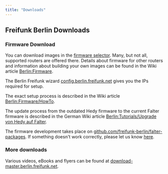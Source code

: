 ```yaml
---
title: "Downloads"
---
```


## Freifunk Berlin Downloads

### Firmware Download

You can download images in the [firmware selector](https://selector.berlin.freifunk.net/). Many, but not all, supported routers are offered there. Details about firmware for other routers and information about building your own images can be found in the Wiki article [Berlin:Firmware](https://wiki.freifunk.net/Berlin:Firmware).

The Berlin Freifunk wizard [config.berlin.freifunk.net](https://config.berlin.freifunk.net) gives you the IPs required for setup.

The exact setup process is described in the Wiki article [Berlin:Firmware/HowTo](https://wiki.freifunk.net/Berlin:Firmware/HowTo).

The update process from the outdated Hedy firmware to the current Falter firmware is described in the German Wiki article [Berlin:Tutorials/Upgrade von Hedy auf Falter](https://wiki.freifunk.net/Berlin:Tutorials/Upgrade_von_Hedy_auf_Falter).

The firmware development takes place on [github.com/freifunk-berlin/falter-packages](https://github.com/freifunk-berlin/falter-packages). If something doesn't work correctly, please let us know [here](https://github.com/freifunk-berlin/falter-packages/issues/new).

### More downloads

Various videos, eBooks and flyers can be found at [download-master.berlin.freifunk.net](https://download-master.berlin.freifunk.net/).
